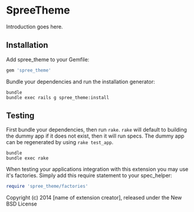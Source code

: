 SpreeTheme
==========

Introduction goes here.

Installation
------------

Add spree_theme to your Gemfile:

```ruby
gem 'spree_theme'
```

Bundle your dependencies and run the installation generator:

```shell
bundle
bundle exec rails g spree_theme:install
```

Testing
-------

First bundle your dependencies, then run `rake`. `rake` will default to building the dummy app if it does not exist, then it will run specs. The dummy app can be regenerated by using `rake test_app`.

```shell
bundle
bundle exec rake
```

When testing your applications integration with this extension you may use it's factories.
Simply add this require statement to your spec_helper:

```ruby
require 'spree_theme/factories'
```

Copyright (c) 2014 [name of extension creator], released under the New BSD License
